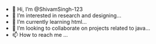 - 👋 Hi, I’m @ShivamSingh-123
- 👀 I’m interested in research and designing...
- 🌱 I’m currently learning html...
- 💞️ I’m looking to collaborate on projects related to java...
- 📫 How to reach me ...

<!---
ShivamSingh-123/ShivamSingh-123 is a ✨ special ✨ repository because its `README.md` (this file) appears on your GitHub profile.
You can click the Preview link to take a look at your changes.
--->

